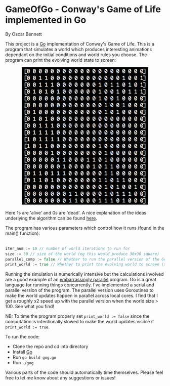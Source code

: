 # GameOfGo - Conway's Game of Life implemented in Go

By Oscar Bennett

This project is a [Go](https://golang.org) implementation of Conway's Game of Life. This is a program that simulates a world which produces interesting animations dependant on the initial conditions and world rules you choose. The program can print the evolving world state to screen:

<p align="center"><img src="./example_world.png" width="400"></p>

Here 1s are 'alive' and 0s are 'dead'. A nice explanation of the ideas underlying the algorithm can be found [here](https://en.wikipedia.org/wiki/Conway%27s_Game_of_Life).

The program has various parameters which control how it runs (found in the main() function):
```go

iter_num := 10 // number of world iterations to run for
size := 30 // size of the world (eg this would produce 30x30 square)
parallel_comp := false // Whether to run the parallel version of the Go code
print_world := true // Whether to print the evolving world to screen (size must be =< 50 to print)

```

Running the simulation is numerically intensive but the calculations involved are a good example of an [embarrassingly parallel](https://en.wikipedia.org/wiki/Embarrassingly_parallel) program. Go is a great language for running things concurrently. I've implemented a serial and parallel version of the program. The parallel version uses Goroutines to make the world updates happen in parallel across local cores. I find that I get a roughly x2 speed up with the parallel version when the world size > 100. See what you find!

NB: To time the program properly set `print_world := false` since the computation is intentionally slowed to make the world updates visible if `print_world := true`.

To run the code:
- Clone the repo and cd into directory
- Install [Go](https://golang.org/dl/)
- Run `go build gog.go`
- Run `./gog`

Various parts of the code should automatically time themselves. Please feel free to let me know about any suggestions or issues!

